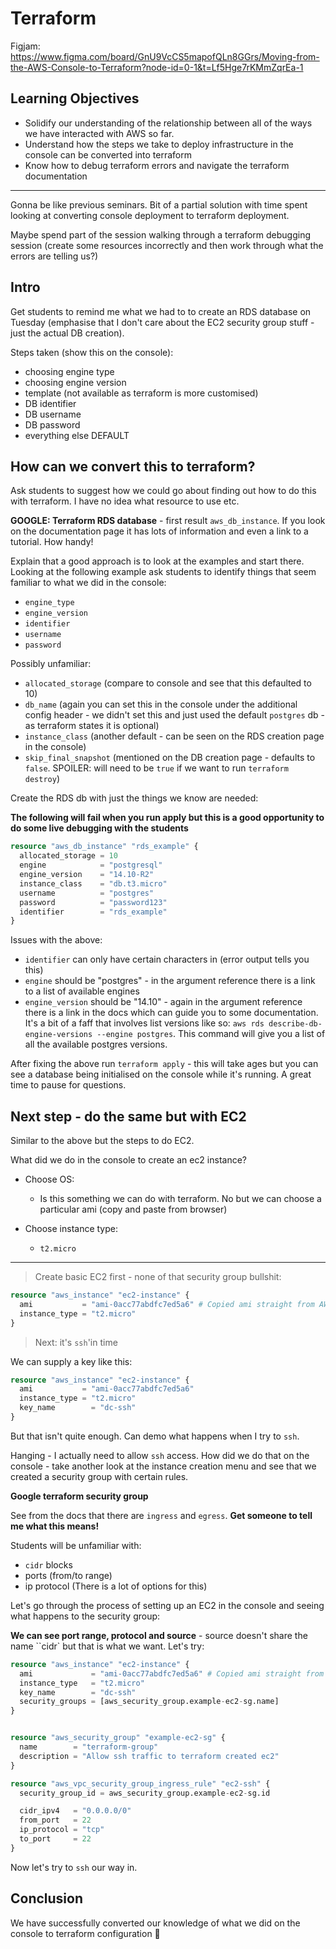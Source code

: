 # Terraform

Figjam: https://www.figma.com/board/GnU9VcCS5mapofQLn8GGrs/Moving-from-the-AWS-Console-to-Terraform?node-id=0-1&t=Lf5Hge7rKMmZqrEa-1

## Learning Objectives

- Solidify our understanding of the relationship between all of the ways we have interacted with AWS so far.
- Understand how the steps we take to deploy infrastructure in the console can be converted into terraform
- Know how to debug terraform errors and navigate the terraform documentation

---

Gonna be like previous seminars. Bit of a partial solution with time spent looking at converting console deployment to terraform deployment.

Maybe spend part of the session walking through a terraform debugging session (create some resources incorrectly and then work through what the errors are telling us?)

## Intro

Get students to remind me what we had to to create an RDS database on Tuesday (emphasise that I don't care about the EC2 security group stuff - just the actual DB creation).

Steps taken (show this on the console):

- choosing engine type
- choosing engine version
- template (not available as terraform is more customised)
- DB identifier
- DB username
- DB password
- everything else DEFAULT

## How can we convert this to terraform?

Ask students to suggest how we could go about finding out how to do this with terraform. I have no idea what resource to use etc.

**GOOGLE: Terraform RDS database** - first result `aws_db_instance`. If you look on the documentation page it has lots of information and even a link to a tutorial. How handy!

Explain that a good approach is to look at the examples and start there.
Looking at the following example ask students to identify things that seem familiar to what we did in the console:

- `engine_type`
- `engine_version`
- `identifier`
- `username`
- `password`

Possibly unfamiliar:

- `allocated_storage` (compare to console and see that this defaulted to 10)
- `db_name` (again you can set this in the console under the additional config header - we didn't set this and just used the default `postgres` db - as terraform states it is optional)
- `instance_class` (another default - can be seen on the RDS creation page in the console)
- `skip_final_snapshot` (mentioned on the DB creation page - defaults to `false`. SPOILER: will need to be `true` if we want to run `terraform destroy`)

Create the RDS db with just the things we know are needed:

**The following will fail when you run apply but this is a good opportunity to do some live debugging with the students**

```tf
resource "aws_db_instance" "rds_example" {
  allocated_storage = 10
  engine            = "postgresql"
  engine_version    = "14.10-R2"
  instance_class    = "db.t3.micro"
  username          = "postgres"
  password          = "password123"
  identifier        = "rds_example"
}
```

Issues with the above:

- `identifier` can only have certain characters in (error output tells you this)
- `engine` should be "postgres" - in the argument reference there is a link to a list of available engines
- `engine_version` should be "14.10" - again in the argument reference there is a link in the docs which can guide you to some documentation. It's a bit of a faff that involves list versions like so: `aws rds describe-db-engine-versions --engine postgres`. This command will give you a list of all the available postgres versions.

After fixing the above run `terraform apply` - this will take ages but you can see a database being initialised on the console while it's running. A great time to pause for questions.

## Next step - do the same but with EC2

Similar to the above but the steps to do EC2.

What did we do in the console to create an ec2 instance?

- Choose OS:

  - Is this something we can do with terraform. No but we can choose a particular ami (copy and paste from browser)

- Choose instance type:

  - `t2.micro`

---

> Create basic EC2 first - none of that security group bullshit:

```tf
resource "aws_instance" "ec2-instance" {
  ami           = "ami-0acc77abdfc7ed5a6" # Copied ami straight from AWS console
  instance_type = "t2.micro"
}
```

> Next: it's `ssh`'in time

We can supply a key like this:

```tf
resource "aws_instance" "ec2-instance" {
  ami           = "ami-0acc77abdfc7ed5a6"
  instance_type = "t2.micro"
  key_name        = "dc-ssh"
}
```

But that isn't quite enough. Can demo what happens when I try to `ssh`.

Hanging - I actually need to allow `ssh` access. How did we do that on the console - take another look at the instance creation menu and see that we created a security group with certain rules.

**Google terraform security group**

See from the docs that there are `ingress` and `egress`. **Get someone to tell me what this means!**

Students will be unfamiliar with:

- `cidr` blocks
- ports (from/to range)
- ip protocol (There is a lot of options for this)

Let's go through the process of setting up an EC2 in the console and seeing what happens to the security group:

**We can see port range, protocol and source** - source doesn't share the name ``cidr` but that is what we want. Let's try:

```tf
resource "aws_instance" "ec2-instance" {
  ami             = "ami-0acc77abdfc7ed5a6" # Copied ami straight from AWS console
  instance_type   = "t2.micro"
  key_name        = "dc-ssh"
  security_groups = [aws_security_group.example-ec2-sg.name]
}


resource "aws_security_group" "example-ec2-sg" {
  name        = "terraform-group"
  description = "Allow ssh traffic to terraform created ec2"
}

resource "aws_vpc_security_group_ingress_rule" "ec2-ssh" {
  security_group_id = aws_security_group.example-ec2-sg.id

  cidr_ipv4   = "0.0.0.0/0"
  from_port   = 22
  ip_protocol = "tcp"
  to_port     = 22
}
```

Now let's try to `ssh` our way in.

## Conclusion

We have successfully converted our knowledge of what we did on the console to terraform configuration 🎉
